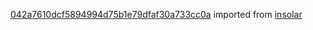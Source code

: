 [042a7610dcf5894994d75b1e79dfaf30a733cc0a](https://github.com/insolar/insolar/commit/042a7610dcf5894994d75b1e79dfaf30a733cc0a) imported from [insolar](https://github.com/insolar/insolar)
